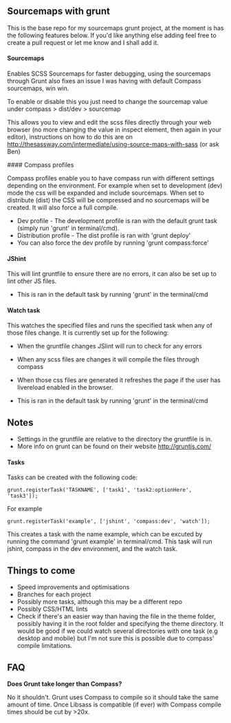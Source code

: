 ## Sourcemaps with grunt

This is the base repo for my sourcemaps grunt project, at the moment is has the following features below. If you'd like anything else adding feel free to create a pull request or let me know and I shall add it.

#### Sourcemaps

Enables SCSS Sourcemaps for faster debugging, using the sourcemaps through Grunt also fixes an issue I was having with default Compass sourcemaps, win win.

To enable or disable this you just need to change the sourcemap value under compass > dist/dev > sourcemap

This allows you to view and edit the scss files directly through your web browser (no more changing the value in inspect element, then again in your editor), instructions on how to do this are on http://thesassway.com/intermediate/using-source-maps-with-sass (or ask Ben)

#### Compass profiles

Compass profiles enable you to have compass run with different settings depending on the environment. For example when set to development (dev) mode the css will be expanded and include sourcemaps. When set to distribute (dist) the CSS will be compressed and no sourcemaps will be created. It will also force a full compile.

- Dev profile - The development profile is ran with the default grunt task (simply run 'grunt' in terminal/cmd).
- Distribution profile - The dist profile is ran with 'grunt deploy'
- You can also force the dev profile by running 'grunt compass:force'

#### JShint

This will lint gruntfile to ensure there are no errors, it can also be set up to lint other JS files.

- This is ran in the default task by running 'grunt' in the terminal/cmd

#### Watch task

This watches the specified files and runs the specified task when any of those files change. It is currently set up for the following:

- When the gruntfile changes JSlint will run to check for any errors
- When any scss files are changes it will compile the files through compass
- When those css files are generated it refreshes the page if the user has livereload enabled in the browser.

- This is ran in the default task by running 'grunt' in the terminal/cmd

## Notes

- Settings in the gruntfile are relative to the directory the gruntfile is in.
- More info on grunt can be found on their website http://gruntjs.com/

#### Tasks

Tasks can be created with the following code:

    grunt.registerTask('TASKNAME', ['task1', 'task2:optionHere', 'task3']);

For example

    grunt.registerTask('example', ['jshint', 'compass:dev', 'watch']);

This creates a task with the name example, which can be excuted by running the command 'grunt example' in terminal/cmd. This task will run jshint, compass in the dev environment, and the watch task.


## Things to come

- Speed improvements and optimisations
- Branches for each project
- Possibly more tasks, although this may be a different repo
- Possibly CSS/HTML lints
- Check if there's an easier way than having the file in the theme folder, possibly having it in the root folder and specifying the theme directory. It would be good if we could watch several directories with one task (e.g desktop and mobile) but I'm not sure this is possible due to compass' compile limitations.

## FAQ

**Does Grunt take longer than Compass?**

No it shouldn't. Grunt uses Compass to compile so it should take the same amount of time. Once Libsass is compatible (if ever) with Compass compile times should be cut by >20x.
